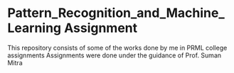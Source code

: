 # Pattern_Recognition_and_Machine_Learning Assignment
This repository consists of some of the works done by me in PRML college assignments
Assignments were done under the guidance of Prof. Suman Mitra
